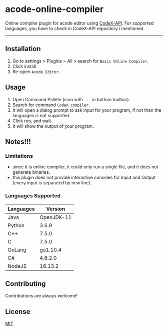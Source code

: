 # acode-online-compiler

Online compiler plugin for acode editor using [CodeX-API](https://github.com/Jaagrav/CodeX-API).
For supported languages, you have to check in CodeX-API repository i mentioned.

---

## Installation

1. Go to settings > Plugins > All > search for `Basic Online Compiler`.
2. Click install.
3. Re-open `Acode Editor`.

## Usage

1. Open Command Pallete (icon with `...` in bottom toolbar).
2. Search for command `CodeX compiler`.
3. It will open a dialog prompt to ask input for your program, if not then the languages is not supported.
4. Click run, and wait.
5. It will show the output of your program.

## Notes!!!

### Limitations

-   since it is online compiler, it could only run a single file, and it does not generate binaries.
-   this plugin does not provide interactive consoles for Input and Output (every input is separated by new line).

### Languages Supported

| Languages | Version    |
| --------- | ---------- |
| Java      | OpenJDK-11 |
| Python    | 3.6.9      |
| C++       | 7.5.0      |
| C         | 7.5.0      |
| GoLang    | go1.10.4   |
| C#        | 4.6.2.0    |
| NodeJS    | 16.13.2    |

## Contributing

Contributions are always welcome!

## License

[MIT](https://choosealicense.com/licenses/mit/)
